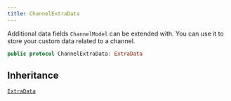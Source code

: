 ```yaml
---
title: ChannelExtraData
---
```


Additional data fields `ChannelModel` can be extended with. You can use it to store your custom data related to a channel.

``` swift
public protocol ChannelExtraData: ExtraData 
```

## Inheritance

[`ExtraData`](../extra-data)
